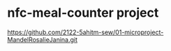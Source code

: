 # nfc-meal-counter project

https://github.com/2122-5ahitm-sew/01-microproject-MandelRosalieJanina.git

